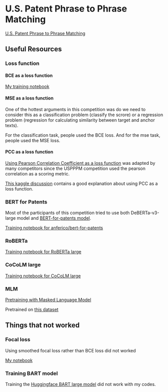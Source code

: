 # U.S. Patent Phrase to Phrase Matching

[U.S. Patent Phrase to Phrase Matching](https://www.kaggle.com/competitions/us-patent-phrase-to-phrase-matching/overview)

## Useful Resources

### Loss function

#### BCE as a loss function

[My training notebook](./src/PPPM%20training.ipynb)

#### MSE as a loss function

One of the hottest arguments in this competition was do we need to consider this as a classification problem (classify the scrore) or a regression problem (regression for calculating similarity between target and anchor texts).

For the classification task, people used the BCE loss. And for the mse task, people used the MSE loss.

#### PCC as a loss function

[Using Pearson Correlation Coefficient as a loss function](./src/PPPM%20training%20with%20pcc%20loss.ipynb) was adapted by many competitors since the USPPPM competition used the pearson correlation as a scoring metric.

[This kaggle discussion](https://www.kaggle.com/competitions/ubiquant-market-prediction/discussion/302874) contains a good explanation about using PCC as a loss function.

### BERT for Patents

Most of the participants of this competition tried to use both DeBERTa-v3-large model and [BERT-for-patents model](https://huggingface.co/anferico/bert-for-patents).

[Training notebook for anferico/bert-for-patents](./src/PPPM%20BERT%204%20patent.ipynb)

### RoBERTa

[Training notebook for RoBERTa large](./src/PPPM%20RoBERTa%20MSE.ipynb)

### CoCoLM large

[Training notebook for CoCoLM large](./src/PPPM%20CoCoLM%20large%20MSE.ipynb)

### MLM

[Pretraining with Masked Language Model](./src/PPPM%20MLM.ipynb)

Pretrained on [this dataset](./src/pppm_abstract.csv)

## Things that not worked

### Focal loss

Using smoothed focal loss rather than BCE loss did not worked

[My notebook](./src/PPPM%20training%20with%20focal%20loss.ipynb)

### Training BART model

Training the [Huggingface BART large model](https://huggingface.co/facebook/bart-large) did not work with my codes.
